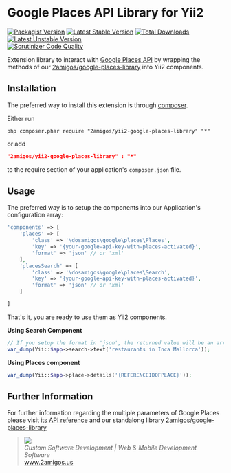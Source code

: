 Google Places API Library for Yii2
==================================

[![Packagist Version](https://img.shields.io/packagist/v/2amigos/yii2-google-places-library.svg?style=flat-square)](https://packagist.org/packages/2amigos/yii2-google-places-library)
[![Latest Stable Version](https://poser.pugx.org/2amigos/yii2-usuario/version)](https://packagist.org/packages/2amigos/yii2-google-places-library)
[![Total Downloads](https://poser.pugx.org/2amigos/yii2-google-places-library/downloads)](https://packagist.org/packages/2amigos/yii2-google-places-library)
[![Latest Unstable Version](https://poser.pugx.org/2amigos/yii2-google-places-library/v/unstable)](//packagist.org/packages/2amigos/yii2-google-places-library)  
[![Scrutinizer Code Quality](https://scrutinizer-ci.com/g/2amigos/yii2-google-places-library/badges/quality-score.png?b=master)](https://scrutinizer-ci.com/g/2amigos/yii2-google-places-library/?branch=master)

Extension library to interact with [Google Places API](https://developers.google.com/places/documentation/index) by 
wrapping the methods of our [2amigos/google-places-library](https://github.com/2amigos/google-places-library) into Yii2 
components. 

Installation
------------
The preferred way to install this extension is through [composer](http://getcomposer.org/download/).

Either run

```
php composer.phar require "2amigos/yii2-google-places-library" "*"
```
or add

```json
"2amigos/yii2-google-places-library" : "*"
```

to the require section of your application's `composer.json` file.

Usage
-----

The preferred way is to setup the components into our Application's configuration array: 

```php 
'components' => [
    'places' => [
        'class' => '\dosamigos\google\places\Places',
        'key' => '{your-google-api-key-with-places-activated}',
        'format' => 'json' // or 'xml'
    ],
    'placesSearch' => [
        'class' => '\dosamigos\google\places\Search',
        'key' => '{your-google-api-key-with-places-activated}',
        'format' => 'json' // or 'xml'
    ]

]

```

That's it, you are ready to use them as Yii2 components. 


**Using Search Component**

```php
// If you setup the format in 'json', the returned value will be an array. If 'xml', it will return a SimpleXmlElement.
var_dump(Yii::$app->search->text('restaurants in Inca Mallorca'));

```

**Using Places component**

```php
var_dump(Yii::$app->place->details('{REFERENCEIDOFPLACE}'));

```

Further Information
-------------------

For further information regarding the multiple parameters of Google Places please visit
[its API reference](https://developers.google.com/places/documentation/index) and our standalong library 
[2amigos/google-places-library](https://github.com/2amigos/google-places-library)

<blockquote>
    <a href="http://www.2amigos.us"><img src="http://www.gravatar.com/avatar/55363394d72945ff7ed312556ec041e0.png"></a><br>
    <i>Custom Software Development | Web & Mobile Development Software</i><br> 
    <a href="http://www.2amigos.us">www.2amigos.us</a>
</blockquote>
